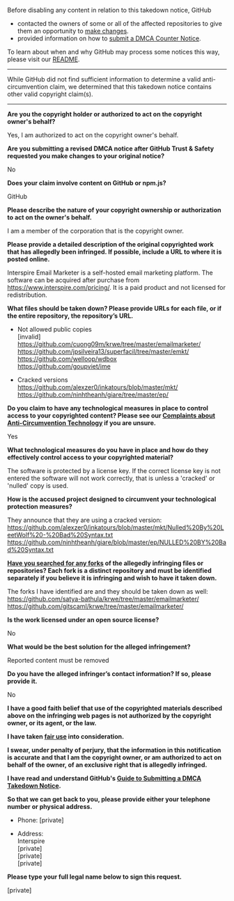 Before disabling any content in relation to this takedown notice, GitHub
- contacted the owners of some or all of the affected repositories to give them an opportunity to [make changes](https://docs.github.com/en/github/site-policy/dmca-takedown-policy#a-how-does-this-actually-work).
- provided information on how to [submit a DMCA Counter Notice](https://docs.github.com/en/articles/guide-to-submitting-a-dmca-counter-notice).

To learn about when and why GitHub may process some notices this way, please visit our [README](https://github.com/github/dmca/blob/master/README.md#anatomy-of-a-takedown-notice).

---

While GitHub did not find sufficient information to determine a valid anti-circumvention claim, we determined that this takedown notice contains other valid copyright claim(s).

---

**Are you the copyright holder or authorized to act on the copyright owner's behalf?**

Yes, I am authorized to act on the copyright owner's behalf.

**Are you submitting a revised DMCA notice after GitHub Trust & Safety requested you make changes to your original notice?**

No

**Does your claim involve content on GitHub or npm.js?**

GitHub

**Please describe the nature of your copyright ownership or authorization to act on the owner's behalf.**

I am a member of the corporation that is the copyright owner.  

**Please provide a detailed description of the original copyrighted work that has allegedly been infringed. If possible, include a URL to where it is posted online.**

Interspire Email Marketer is a self-hosted email marketing platform. The software can be acquired after purchase from https://www.interspire.com/pricing/. It is a paid product and not licensed for redistribution.

**What files should be taken down? Please provide URLs for each file, or if the entire repository, the repository’s URL.**

* Not allowed public copies  
[invalid]  
https://github.com/cuong09m/krwe/tree/master/emailmarketer/  
https://github.com/jpsilveira13/superfacil/tree/master/emkt/  
https://github.com/welloop/wdbox  
https://github.com/goupviet/ime  

* Cracked versions  
https://github.com/alexzer0/inkatours/blob/master/mkt/  
https://github.com/ninhtheanh/giare/tree/master/ep/ 

**Do you claim to have any technological measures in place to control access to your copyrighted content? Please see our <a href="https://docs.github.com/articles/guide-to-submitting-a-dmca-takedown-notice#complaints-about-anti-circumvention-technology">Complaints about Anti-Circumvention Technology</a> if you are unsure.**

Yes

**What technological measures do you have in place and how do they effectively control access to your copyrighted material?**

The software is protected by a license key. If the correct license key is not entered the software will not work correctly, that is unless a 'cracked' or 'nulled' copy is used.

**How is the accused project designed to circumvent your technological protection measures?**

They announce that they are using a cracked version:  
https://github.com/alexzer0/inkatours/blob/master/mkt/Nulled%20By%20LeetWolf%20-%20Bad%20Syntax.txt  
https://github.com/ninhtheanh/giare/blob/master/ep/NULLED%20BY%20Bad%20Syntax.txt

**<a href="https://docs.github.com/articles/dmca-takedown-policy#b-what-about-forks-or-whats-a-fork">Have you searched for any forks</a> of the allegedly infringing files or repositories? Each fork is a distinct repository and must be identified separately if you believe it is infringing and wish to have it taken down.**

The forks I have identified are and they should be taken down as well:  
https://github.com/satya-bathula/krwe/tree/master/emailmarketer/  
https://github.com/gitscamI/krwe/tree/master/emailmarketer/  

**Is the work licensed under an open source license?**

No

**What would be the best solution for the alleged infringement?**

Reported content must be removed

**Do you have the alleged infringer’s contact information? If so, please provide it.**

No

**I have a good faith belief that use of the copyrighted materials described above on the infringing web pages is not authorized by the copyright owner, or its agent, or the law.**

**I have taken <a href="https://www.lumendatabase.org/topics/22">fair use</a> into consideration.**

**I swear, under penalty of perjury, that the information in this notification is accurate and that I am the copyright owner, or am authorized to act on behalf of the owner, of an exclusive right that is allegedly infringed.**

**I have read and understand GitHub's <a href="https://docs.github.com/articles/guide-to-submitting-a-dmca-takedown-notice/">Guide to Submitting a DMCA Takedown Notice</a>.**

**So that we can get back to you, please provide either your telephone number or physical address.**

- Phone:  [private]

- Address:  
Interspire  
[private]  
[private]  
[private]  

**Please type your full legal name below to sign this request.**

[private]  
